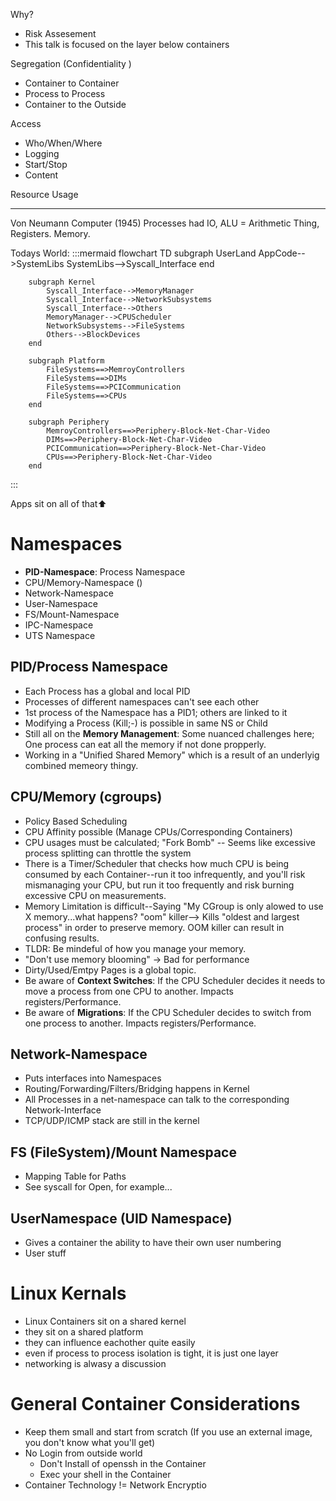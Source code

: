 Why?
- Risk Assesement
- This talk is focused on the layer below containers

Segregation (Confidentiality )
- Container to Container
- Process to Process
- Container to the Outside

Access
- Who/When/Where
- Logging
- Start/Stop
- Content
  
Resource Usage

---
Von Neumann Computer (1945)
Processes had IO, ALU = Arithmetic Thing, Registers. Memory. 

Todays World:
:::mermaid
    flowchart TD
        subgraph UserLand
            AppCode-->SystemLibs
            SystemLibs-->Syscall_Interface
        end

        subgraph Kernel
            Syscall_Interface-->MemoryManager
            Syscall_Interface-->NetworkSubsystems
            Syscall_Interface-->Others
            MemoryManager-->CPUScheduler
            NetworkSubsystems-->FileSystems
            Others-->BlockDevices
        end
        
        subgraph Platform
            FileSystems==>MemroyControllers
            FileSystems==>DIMs
            FileSystems==>PCICommunication
            FileSystems==>CPUs
        end

        subgraph Periphery
            MemroyControllers==>Periphery-Block-Net-Char-Video
            DIMs==>Periphery-Block-Net-Char-Video
            PCICommunication==>Periphery-Block-Net-Char-Video
            CPUs==>Periphery-Block-Net-Char-Video
        end
:::

 Apps sit on all of that⬆️

# Namespaces

- **PID-Namespace**: Process Namespace 
- CPU/Memory-Namespace ()
- Network-Namespace
- User-Namespace
- FS/Mount-Namespace
- IPC-Namespace
- UTS Namespace

## PID/Process Namespace
- Each Process has a global and local PID
- Processes of different namespaces can't see each other
- 1st process of the Namespace has a PID1; others are linked to it
- Modifying a Process (Kill;-) is possible in same NS or Child
- Still all on the **Memory Management**: Some nuanced challenges here; One process can eat all the memory if not done propperly. 
- Working in a "Unified Shared Memory" which is a result of an underlyig combined memeory thingy.

## CPU/Memory (cgroups)
- Policy Based Scheduling
- CPU Affinity possible (Manage CPUs/Corresponding Containers)
- CPU usages must be calculated; "Fork Bomb" -- Seems like excessive process splitting can throttle the system
- There is a Timer/Scheduler that checks how much CPU is being consumed by each Container--run it too infrequently, and you'll risk mismanaging your CPU, but run it too frequently and risk burning excessive CPU on measurements. 
- Memory Limitation is difficult--Saying "My CGroup is only alowed to use X memory...what happens? "oom" killer--> Kills "oldest and largest process" in order to preserve memory. OOM killer can result in confusing results. 
- TLDR: Be mindeful of how you manage your memory.
- "Don't use memory blooming" -> Bad for performance
- Dirty/Used/Emtpy Pages is a global topic. 
- Be aware of **Context Switches**: If the CPU Scheduler decides it needs to move a process from one CPU to another. Impacts registers/Performance. 
- Be aware of **Migrations**: If the CPU Scheduler decides to switch from one process to another. Impacts registers/Performance. 

## Network-Namespace
- Puts interfaces into Namespaces
- Routing/Forwarding/Filters/Bridging happens in Kernel
- All Processes in a net-namespace can talk to the corresponding Network-Interface
- TCP/UDP/ICMP stack are still in the kernel

## FS (FileSystem)/Mount Namespace
- Mapping Table for Paths
- See syscall for Open, for example...
## UserNamespace (UID Namespace)
- Gives a container the ability to have their own user numbering
- User stuff

# Linux Kernals
- Linux Containers sit on a shared kernel
- they sit on a shared platform
- they can influence eachother quite easily
- even if process to process isolation is tight, it is just one layer
- networking is alwasy a discussion

# General Container Considerations
- Keep them small and start from scratch (If you use an external image, you don't know what you'll get)
- No Login from outside world
  - Don't Install of openssh in the Container
  - Exec your shell in the Container
- Container Technology != Network Encryptio